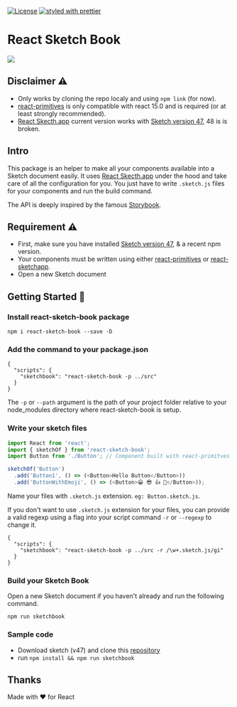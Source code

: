 [![License][license-image]][license-url]
[![styled with prettier][prettier-image]][prettier-url]

# React Sketch Book

![](https://github.com/frosato-ekino/react-sketch-book/blob/master/img/capture.png)

## Disclaimer :warning:
* Only works by cloning the repo localy and using ```npm link``` (for now).
* [react-primitives][react-primitives-url] is only compatible with react 15.0 and is required (or at least strongly recommended).
* [React Skecth.app][react-sketchapp-url] current version works with [Sketch version 47][sketch-url], 48 is is broken.

## Intro

This package is an helper to make all your components available into a Sketch document easily. 
It uses [React Skecth.app][react-sketchapp-url] under the hood and take care of all the configuration for you.
You just have to write ```.sketch.js``` files for your components and run the build command.

The API is deeply inspired by the famous [Storybook][storybook-url].



## Requirement :warning:
* First, make sure you have installed [Sketch version 47][sketch-url], & a recent npm version.
* Your components must be written using either [react-primitives][react-primitives-url] or [react-sketchapp][react-sketchapp-url].
* Open a new Sketch document 

## Getting Started :runner:

### Install react-sketch-book package

```
npm i react-sketch-book --save -D
```

### Add the command to your package.json

```
{
  "scripts": {
    "sketchbook": "react-sketch-book -p ../src"
  }
}
```
The `-p` or `--path` argument is the path of your project folder relative to your node_modules directory where react-sketch-book is setup.

### Write your sketch files

```js
import React from 'react';
import { sketchOf } from 'react-sketch-book';
import Button from './Button'; // Component built with react-primitves or react-sketchapp

sketchOf('Button')
  .add('Button1', () => (<Button>Hello Button</Button>))
  .add('ButtonWithEmoji', () => (<Button>😀 😎 👍 💯</Button>));
```
Name your files with `.sketch.js` extension. `eg: Button.sketch.js`.

If you don't want to use `.sketch.js` extension for your files, you can provide a valid regexp using a flag into your script command `-r` or `--regexp` to change it.
```
{
  "scripts": {
    "sketchbook": "react-sketch-book -p ../src -r /\w+.sketch.js/gi"
  }
}
```

### Build your Sketch Book

Open a new Sketch document if you haven't already and run the following command.

```
npm run sketchbook
```

### Sample code

* Download sketch (v47) and clone this [repository](https://github.com/frosato-ekino/react-sketch-book_sample)
* run `npm install && npm run sketchbook`

## Thanks

Made with :hearts: for React

[sketch-url]: https://www.sketchapp.com/updates/
[storybook-url]: https://github.com/storybooks/storybook
[react-sketchapp-url]: https://github.com/airbnb/react-sketchapp
[react-primitives-url]: https://github.com/lelandrichardson/react-primitives
[prettier-image]: https://img.shields.io/badge/styled_with-prettier-ff69b4.svg?style=flat-square
[prettier-url]: https://github.com/prettier/prettier
[license-image]: https://img.shields.io/github/license/frosato-ekino/react-sketch-book.svg?style=flat-square
[license-url]: https://github.com/frosato-ekino/react-sketch-book/blob/master/LICENSE
